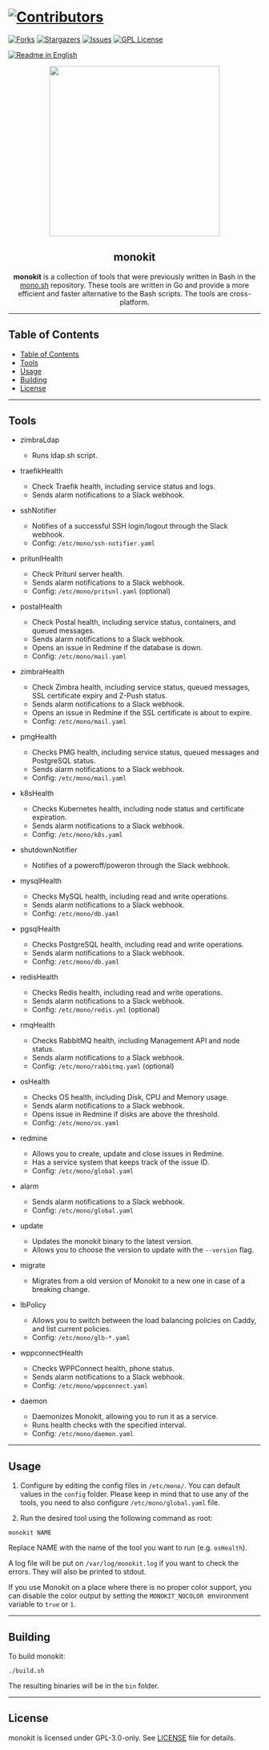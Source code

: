 # [![Contributors][contributors-shield]][contributors-url]
[![Forks][forks-shield]][forks-url]
[![Stargazers][stars-shield]][stars-url]
[![Issues][issues-shield]][issues-url]
[![GPL License][license-shield]][license-url]

[![Readme in English](https://img.shields.io/badge/Readme-English-blue)](README.md)

<div align="center"> 
<a href="https://mono.net.tr/">
  <img src="https://monobilisim.com.tr/images/mono-bilisim.svg" width="340"/>
</a>

<h2 align="center">monokit</h2>
<b>monokit</b> is a collection of tools that were previously written in Bash in the <a href="https://github.com/monobilisim/mono.sh">mono.sh</a> repository. These tools are written in Go and provide a more efficient and faster alternative to the Bash scripts. The tools are cross-platform.
</div>

---

## Table of Contents

- [Table of Contents](#table-of-contents)
- [Tools](#tools)
- [Usage](#usage)
- [Building](#building)
- [License](#license)

---

## Tools

- zimbraLdap
    - Runs ldap.sh script.

- traefikHealth
    - Check Traefik health, including service status and logs.
    - Sends alarm notifications to a Slack webhook.

- sshNotifier
    - Notifies of a successful SSH login/logout through the Slack webhook.
    - Config: `/etc/mono/ssh-notifier.yaml`

- pritunlHealth
    - Check Pritunl server health.
    - Sends alarm notifications to a Slack webhook.
    - Config: `/etc/mono/pritunl.yaml` (optional)

- postalHealth
    - Check Postal health, including service status, containers, and queued messages.
    - Sends alarm notifications to a Slack webhook.
    - Opens an issue in Redmine if the database is down.
    - Config: `/etc/mono/mail.yaml`

- zimbraHealth
    - Check Zimbra health, including service status, queued messages, SSL certificate expiry and Z-Push status.
    - Sends alarm notifications to a Slack webhook.
    - Opens an issue in Redmine if the SSL certificate is about to expire.
    - Config: `/etc/mono/mail.yaml`

- pmgHealth
    - Checks PMG health, including service status, queued messages and PostgreSQL status.
    - Sends alarm notifications to a Slack webhook.
    - Config: `/etc/mono/mail.yaml`

- k8sHealth
    - Checks Kubernetes health, including node status and certificate expiration.
    - Sends alarm notifications to a Slack webhook.
    - Config: `/etc/mono/k8s.yaml`

- shutdownNotifier
  - Notifies of a poweroff/poweron through the Slack webhook.

- mysqlHealth
  - Checks MySQL health, including read and write operations.
  - Sends alarm notifications to a Slack webhook.
  - Config: `/etc/mono/db.yaml`

- pgsqlHealth
  - Checks PostgreSQL health, including read and write operations.
  - Sends alarm notifications to a Slack webhook.
  - Config: `/etc/mono/db.yaml`

- redisHealth
  - Checks Redis health, including read and write operations.
  - Sends alarm notifications to a Slack webhook.
  - Config: `/etc/mono/redis.yml` (optional)

- rmqHealth
  - Checks RabbitMQ health, including Management API and node status.
  - Sends alarm notifications to a Slack webhook.
  - Config: `/etc/mono/rabbitmq.yaml` (optional)

- osHealth
  - Checks OS health, including Disk, CPU and Memory usage.
  - Sends alarm notifications to a Slack webhook.
  - Opens issue in Redmine if disks are above the threshold.
  - Config: `/etc/mono/os.yaml`

- redmine
  - Allows you to create, update and close issues in Redmine.
  - Has a service system that keeps track of the issue ID.
  - Config: `/etc/mono/global.yaml`

- alarm
  - Sends alarm notifications to a Slack webhook.
  - Config: `/etc/mono/global.yaml`

- update
  - Updates the monokit binary to the latest version.
  - Allows you to choose the version to update with the `--version` flag.

- migrate
    - Migrates from a old version of Monokit to a new one in case of a breaking change.

- lbPolicy
    - Allows you to switch between the load balancing policies on Caddy, and list current policies.
    - Config: `/etc/mono/glb-*.yaml`

- wppconnectHealth
    - Checks WPPConnect health, phone status.
    - Sends alarm notifications to a Slack webhook.
    - Config: `/etc/mono/wppconnect.yaml`

- daemon
    - Daemonizes Monokit, allowing you to run it as a service.
    - Runs health checks with the specified interval.
    - Config: `/etc/mono/daemon.yaml`

---

## Usage

1. Configure by editing the config files in `/etc/mono/`. You can default values in the `config` folder. Please keep in mind that to use any of the tools, you need to also configure `/etc/mono/global.yaml` file.

2. Run the desired tool using the following command as root:

```
monokit NAME
```

Replace NAME with the name of the tool you want to run (e.g. `osHealth`).

A log file will be put on `/var/log/monokit.log` if you want to check the errors. They will also be printed to stdout.

If you use Monokit on a place where there is no proper color support, you can disable the color output by setting the `MONOKIT_NOCOLOR`  environment variable to `true` or `1`.

---


## Building

To build monokit:

```
./build.sh
```

The resulting binaries will be in the `bin` folder.

---

## License

monokit is licensed under GPL-3.0-only. See [LICENSE](LICENSE) file for details.

[contributors-shield]: https://img.shields.io/github/contributors/monobilisim/monokit.svg?style=for-the-badge
[contributors-url]: https://github.com/monobilisim/monokit/graphs/contributors
[forks-shield]: https://img.shields.io/github/forks/monobilisim/monokit.svg?style=for-the-badge
[forks-url]: https://github.com/monobilisim/monokit/network/members
[stars-shield]: https://img.shields.io/github/stars/monobilisim/monokit.svg?style=for-the-badge
[stars-url]: https://github.com/monobilisim/monokit/stargazers
[issues-shield]: https://img.shields.io/github/issues/monobilisim/monokit.svg?style=for-the-badge
[issues-url]: https://github.com/monobilisim/monokit/issues
[license-shield]: https://img.shields.io/github/license/monobilisim/monokit.svg?style=for-the-badge
[license-url]: https://github.com/monobilisim/monokit/blob/master/LICENSE
